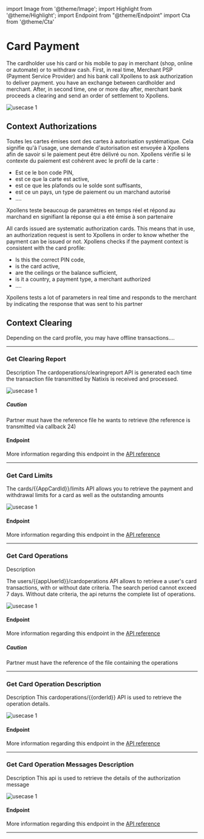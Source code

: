 import Image from '@theme/Image';
import Highlight from '@theme/Highlight';
import Endpoint from "@theme/Endpoint"
import Cta from '@theme/Cta'


# Card Payment

The cardholder use his card or his mobile to pay in merchant (shop, online or automate) or to withdraw cash. 
First, in real time, Merchant PSP (Payment Service Provider) and his bank call Xpollens to ask authorization to deliver payment. 
you have an exchange between cardholder and merchant. 
After, in second time, one or more day after, merchant bank proceeds a clearing and send an order of settlement to Xpollens.

<Image src="docs/CardOP_Payment.png" alt="usecase 1"/>

## Context Authorizations

Toutes les cartes émises sont des cartes à autorisation systématique. Cela signifie qu'à l'usage, une demande d'autorisation est envoyée à Xpollens afin de savoir si le paiement peut être délivré ou non. Xpollens vérifie si le contexte du paiement est cohérent avec le profil de la carte : 
- Est ce le bon code PIN, 
- est ce que la carte est active, 
- est ce que les plafonds ou le solde sont suffisants, 
- est ce un pays, un type de paiement ou un marchand autorisé
- ....

Xpollens teste beaucoup de paramètres en temps réel et répond au marchand en signifiant la réponse qui a été émise à son partenaire

All cards issued are systematic authorization cards. This means that in use, an authorization request is sent to Xpollens in order to know whether the payment can be issued or not. Xpollens checks if the payment context is consistent with the card profile:
- Is this the correct PIN code,
- is the card active,
- are the ceilings or the balance sufficient,
- is it a country, a payment type, a merchant authorized
- ....

Xpollens tests a lot of parameters in real time and responds to the merchant by indicating the response that was sent to his partner

## Context Clearing

Depending on the card profile, you may have offline transactions....

---

### Get Clearing Report

Description
The cardoperations/clearingreport API is generated each time the transaction file transmitted by Natixis is received and processed.

<Image src="docs/Card_Self_Verrou.png" alt="usecase 1"/>

<Highlight type="caution">

##### Caution

Partner must have the reference file he wants to retrieve (the reference is transmitted via callback 24)

</Highlight>

#### Endpoint

More information regarding this endpoint in the [API reference](/api/Core)

<Endpoint apiUrl="/v1.0/migrationProxy" path="/api/v1.1/cardoperations/clearingreport/{clearingfileid}" method="get"/>

---

### Get Card Limits


The cards/{{AppCardId}}/limits API allows you to retrieve the payment and withdrawal limits for a card as well as the outstanding amounts

<Image src="docs/CardOP_Limits.png" alt="usecase 1"/>

#### Endpoint

More information regarding this endpoint in the [API reference](/api/Core)

<Endpoint apiUrl="/v1.0/migrationProxy" path="/api/v1.1/cards/{appcardid}/limits" method="get"/>

---

### Get Card Operations

Description

The users/{{appUserId}}/cardoperations API allows to retrieve a user's card transactions, with or without date criteria. The search period cannot exceed 7 days. Without date criteria, the api returns the complete list of operations.

<Image src="docs/Card_Self_Verrou.png" alt="usecase 1"/>

#### Endpoint

More information regarding this endpoint in the [API reference](/api/Core)

<Endpoint apiUrl="/v1.0/migrationProxy" path="/api/v1.1/users/{userid}/cardoperations" method="get"/>

<Highlight type="caution">

##### Caution

Partner must have the reference of the file containing the operations

</Highlight>

---

### Get Card Operation Description

Description
This cardoperations/{{orderId}} API is used to retrieve the operation details.

<Image src="docs/Card_Self_Verrou.png" alt="usecase 1"/>

#### Endpoint

More information regarding this endpoint in the [API reference](/api/Core)

<Endpoint apiUrl="/v1.0/migrationProxy" path="/api/v1.1/users/{userid}/cardoperations/{orderid}" method="get"/>

---

### Get Card Operation Messages Description

Description
This api is used to retrieve the details of the authorization message

<Image src="docs/Card_Self_Verrou.png" alt="usecase 1"/>

#### Endpoint

More information regarding this endpoint in the [API reference](/api/Core)

<Endpoint apiUrl="/v1.0/migrationProxy" path="/api/v1.1/users/{userid}/cardoperations/{orderid}/messages" method="get"/>

---

<Cta
  context="doc"
  ui="button"
  link="/api/Core"
  label="Try it out"
/>
